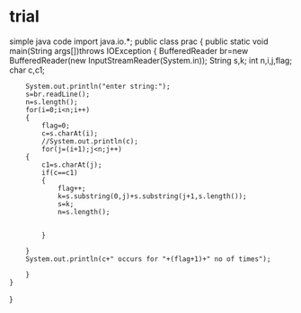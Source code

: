 # trial
simple java code
import java.io.*;
public class prac
{
    public static void main(String args[])throws IOException
    {
        BufferedReader br=new BufferedReader(new InputStreamReader(System.in));
        String s,k;
        int n,i,j,flag;
        char c,c1;
      
        System.out.println("enter string:");
        s=br.readLine();
        n=s.length();
        for(i=0;i<n;i++)
        {
            flag=0;
            c=s.charAt(i);
            //System.out.println(c);
            for(j=(i+1);j<n;j++)
        {
            c1=s.charAt(j);
            if(c==c1)
            {
                flag++;
                k=s.substring(0,j)+s.substring(j+1,s.length());
                s=k;
                n=s.length();
                
            
            }
            
        }
        System.out.println(c+" occurs for "+(flag+1)+" no of times");
            
        }
    }
}
        
